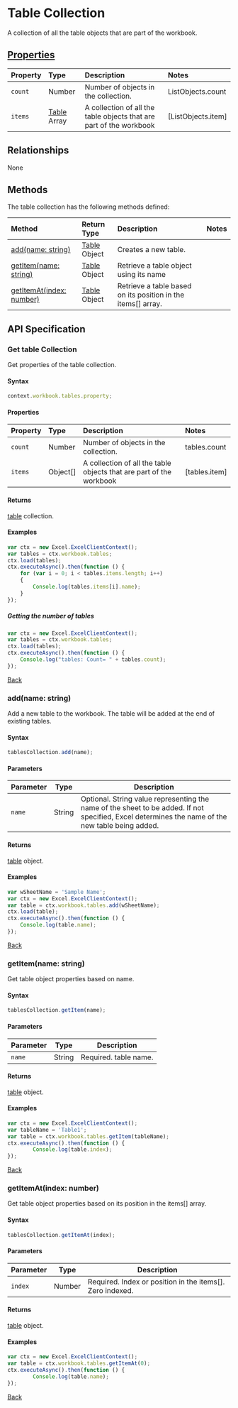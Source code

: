 # Table Collection

A collection of all the table objects that are part of the workbook. 

## [Properties](#get-table-collection)

| Property         | Type    |Description|Notes |
|:-----------------|:--------|:----------|:-----|
|`count`| Number   | Number of objects in the collection.|ListObjects.count|
|`items`| [Table](table.md) Array | A collection of all the table objects that are part of the workbook|[ListObjects.item] |

## Relationships

None

## Methods

The table collection has the following methods defined:

| Method     | Return Type    |Description|Notes  |
|:-----------------|:--------|:----------|:------|
|[add(name: string)](#addname-string)| [Table](table.md) Object              |Creates a new table. ||
|[getItem(name: string)](#getitemname-string)| [Table](table.md) Object      |Retrieve a table object using its name||
|[getItemAt(index: number)](#getitematindex-number)| [Table](table.md) Object     |Retrieve a table based on its position in the items[] array.||


## API Specification 

### Get table Collection

Get properties of the table collection. 

#### Syntax
```js
context.workbook.tables.property;
```

#### Properties

| Property         | Type    |Description|Notes |
|:-----------------|:--------|:----------|:-----|
|`count`| Number   | Number of objects in the collection.|tables.count|
|`items`| Object[] | A collection of all the table objects that are part of the workbook|[tables.item] |


#### Returns

[table](table.md) collection. 

#### Examples

```js
var ctx = new Excel.ExcelClientContext();
var tables = ctx.workbook.tables;
ctx.load(tables);
ctx.executeAsync().then(function () {
	for (var i = 0; i < tables.items.length; i++)
	{
		Console.log(tables.items[i].name);
	}
});
```

##### Getting the number of tables

```js
var ctx = new Excel.ExcelClientContext();
var tables = ctx.workbook.tables;
ctx.load(tables);
ctx.executeAsync().then(function () {
	Console.log("tables: Count= " + tables.count);
});

```
[Back](#properties)

### add(name: string)

Add a new table to the workbook. The table will be added at the end of existing tables.

#### Syntax
```js
tablesCollection.add(name);
```

#### Parameters

Parameter       | Type   | Description
--------------- | ------ | ------------
`name`  | String| Optional. String value representing the name of the sheet to be added. If not specified, Excel determines the name of the new table being added. 

#### Returns
[table](table.md) object.

#### Examples

```js
var wSheetName = 'Sample Name';
var ctx = new Excel.ExcelClientContext();
var table = ctx.workbook.tables.add(wSheetName);
ctx.load(table);
ctx.executeAsync().then(function () {
	Console.log(table.name);
});
```
[Back](#methods)

### getItem(name: string)

Get table object properties based on name.

#### Syntax
```js
tablesCollection.getItem(name);
```

#### Parameters

Parameter       | Type  | Description
--------------- | ------ | ------------
 `name`| String | Required. table name. 

#### Returns

[table](table.md) object.

#### Examples
```js
var ctx = new Excel.ExcelClientContext();
var tableName = 'Table1';
var table = ctx.workbook.tables.getItem(tableName);
ctx.executeAsync().then(function () {
		Console.log(table.index);
});
```
[Back](#methods)


### getItemAt(index: number)

Get table object properties based on its position in the items[] array. 

#### Syntax
```js
tablesCollection.getItemAt(index);
```

#### Parameters

Parameter       | Type  | Description
--------------- | ------ | ------------
 `index`| Number | Required. Index or position in the items[]. Zero indexed.

#### Returns

[table](table.md) object.

#### Examples
```js
var ctx = new Excel.ExcelClientContext();
var table = ctx.workbook.tables.getItemAt(0);
ctx.executeAsync().then(function () {
		Console.log(table.name);
});
```
[Back](#methods)
